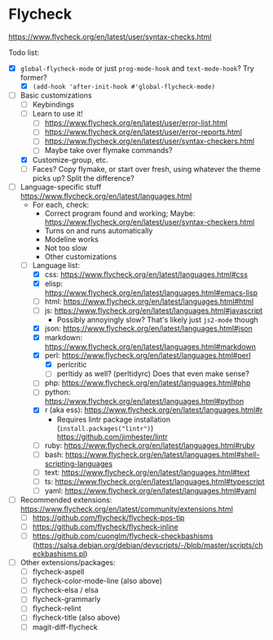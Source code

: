 # Flycheck

<https://www.flycheck.org/en/latest/user/syntax-checks.html>

Todo list:

- [x] `global-flycheck-mode` or just `prog-mode-hook` and `text-mode-hook`?  Try former?
  - [x] `(add-hook 'after-init-hook #'global-flycheck-mode)`
- [ ] Basic customizations
  - [ ] Keybindings
  - [ ] Learn to use it!
	- [ ] <https://www.flycheck.org/en/latest/user/error-list.html>
	- [ ] <https://www.flycheck.org/en/latest/user/error-reports.html>
	- [ ] <https://www.flycheck.org/en/latest/user/syntax-checkers.html>
	- [ ] Maybe take over flymake commands?
  - [x] Customize-group, etc.
  - [ ] Faces?  Copy flymake, or start over fresh, using whatever the theme picks up?  Split the difference?
- [ ] Language-specific stuff <https://www.flycheck.org/en/latest/languages.html>
  - For each, check:
	- Correct program found and working; Maybe: <https://www.flycheck.org/en/latest/user/syntax-checkers.html>
	- Turns on and runs automatically
	- Modeline works
	- Not too slow
	- Other customizations
  - [ ] Language list:
	- [x] css: <https://www.flycheck.org/en/latest/languages.html#css>
	- [x] elisp: <https://www.flycheck.org/en/latest/languages.html#emacs-lisp>
	- [ ] html: <https://www.flycheck.org/en/latest/languages.html#html>
	- [ ] js: <https://www.flycheck.org/en/latest/languages.html#javascript>
	  - Possibly annoyingly slow?  That's likely just `js2-mode` though
	- [x] json: <https://www.flycheck.org/en/latest/languages.html#json>
	- [x] markdown: <https://www.flycheck.org/en/latest/languages.html#markdown>
	- [x] perl: <https://www.flycheck.org/en/latest/languages.html#perl>
	  - [x] perlcritic
	  - [ ] perltidy as well? (perltidyrc) Does that even make sense?
	- [ ] php: <https://www.flycheck.org/en/latest/languages.html#php>
	- [ ] python: <https://www.flycheck.org/en/latest/languages.html#python>
	- [x] r (aka ess): <https://www.flycheck.org/en/latest/languages.html#r>
		- Requires lintr package installation (`install.packages("lintr")`) <https://github.com/jimhester/lintr>
	- [ ] ruby: <https://www.flycheck.org/en/latest/languages.html#ruby>
	- [ ] bash: <https://www.flycheck.org/en/latest/languages.html#shell-scripting-languages>
	- [ ] text: <https://www.flycheck.org/en/latest/languages.html#text>
	- [ ] ts: <https://www.flycheck.org/en/latest/languages.html#typescript>
	- [ ] yaml: <https://www.flycheck.org/en/latest/languages.html#yaml>
- [ ] Recommended extensions: <https://www.flycheck.org/en/latest/community/extensions.html>
  - [ ] <https://github.com/flycheck/flycheck-pos-tip>
  - [ ] <https://github.com/flycheck/flycheck-inline>
  - [ ] <https://github.com/cuonglm/flycheck-checkbashisms> (<https://salsa.debian.org/debian/devscripts/-/blob/master/scripts/checkbashisms.pl>)
- [ ] Other extensions/packages:
  - [ ] flycheck-aspell
  - [ ] flycheck-color-mode-line (also above)
  - [ ] flycheck-elsa / elsa
  - [ ] flycheck-grammarly
  - [ ] flycheck-relint
  - [ ] flycheck-title (also above)
  - [ ] magit-diff-flycheck
